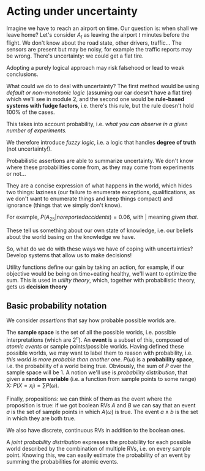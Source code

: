 # Acting under uncertainty

Imagine we have to reach an airport on time. Our question is: when shall we leave home? Let's consider $A_t$ as leaving the airport $t$ minutes before the flight. We don't know about the road state, other drivers, traffic... The sensors are present but may be noisy, for example the traffic reports may be wrong. There's uncertainty: we could get a flat tire. 

Adopting a purely logical approach may risk falsehood or lead to weak conclusions.

What could we do to deal with uncertainty? The first method would be using *default or non-monotonic logic* (assuming our car doesn't have a flat tire) which we'll see in module 2, and the second one would be **rule-based systems with fudge factors**, i.e. there's this rule, but the rule doesn't hold 100% of the cases. 

This takes into account probability, i.e. *what you can observe in a given number of experiments.*

We therefore introduce *fuzzy logic*, i.e. a logic that handles **degree of truth** (not uncertainty!).

Probabilistic assertions are able to summarize uncertainty. We don't know where these probabilities come from, as they may come from experiments or not... 

They are a concise expression of what happens in the world, which hides two things: laziness (our failure to enumerate exceptions, qualifications, as we don't want to enumerate things and keep things compact) and ignorance (things that we simply don't know).

For example, $P(A_{25} | no reported accidents)=0.06$, with $|$ meaning *given that*.

These tell us something about our own state of knowledge, i.e. our beliefs about the world basing on the knowledge we have. 

So, what do we do with these ways we have of coping with uncertainties? Develop systems that allow us to make decisions!

Utility functions define our gain by taking an action, for example, if our objective would be being on time+eating healthy, we'll want to optimize the sum. This is used in *utility theory*, which, together with probabilistic theory, gets us **decision theory**

## Basic probability notation

We consider *assertions* that say how probable possible worlds are. 

The **sample space** is the set of all the possible worlds, i.e. possible interpretations (which are $2^n$). An **event** is a subset of this, composed of *atomic events* or sample points/possible worlds. Having defined these possible worlds, we may want to label them to reason with probability, i.e. *this world is more probable than another one*. $P(\omega)$ is a **probability space**, i.e. the probability of a world being true. Obviously, the sum of $P$ over the sample space will be 1. A notion we'll use is *probability distribution*, that given a **random variable** (i.e. a function from sample points to some range) X: $P(X=x_i)=\sum P(\omega)$.

Finally, propositions: we can think of them as the event where the proposition is true: if we got boolean RVs $A$ and $B$ we can say that an event $a$ is the set of sample points in which $A(\omega)$ is true. The event $a \wedge b$ is the set in which they are both true. 

We also have discrete, continuous RVs in addition to the boolean ones. 

A *joint probability distribution* expresses the probability for each possible world described by the combination of multiple RVs, i.e. on every sample point. Knowing this, we can easily estimate the probability of an event by summing the probabilities for atomic events. 



